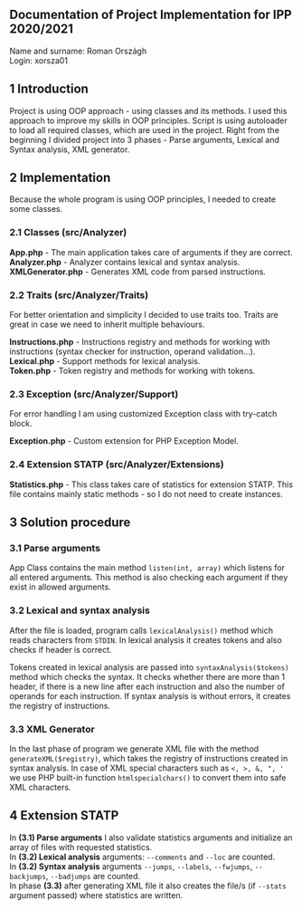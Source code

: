 ## Documentation of Project Implementation for IPP 2020/2021  
Name and surname: Roman Országh  
Login: xorsza01

## 1 Introduction
Project is using OOP approach - using classes and its methods.
I used this approach to improve my skills in OOP principles.
Script is using autoloader to load all required classes, which
are used in the project. Right from the beginning I divided
project into 3 phases - Parse arguments, Lexical and Syntax
analysis, XML generator.

## 2 Implementation
Because the whole program is using OOP principles, I needed to
create some classes.

### 2.1 Classes (src/Analyzer)
**App.php** - The main application takes care of arguments if they are correct.  
**Analyzer.php** - Analyzer contains lexical and syntax analysis.  
**XMLGenerator.php** - Generates XML code from parsed instructions.

### 2.2 Traits (src/Analyzer/Traits)
For better orientation and simplicity I decided to use traits too.
Traits are great in case we need to inherit multiple behaviours.

**Instructions.php** - Instructions registry and methods for working
with instructions (syntax checker for instruction, operand validation...).  
**Lexical.php** - Support methods for lexical analysis.  
**Token.php** - Token registry and methods for working with tokens.

### 2.3 Exception (src/Analyzer/Support)
For error handling I am using customized Exception class with try-catch block.

**Exception.php** - Custom extension for PHP Exception Model.

### 2.4 Extension STATP (src/Analyzer/Extensions)
**Statistics.php** - This class takes care of statistics for extension STATP.
This file contains mainly static methods - so I do not need to create instances.

## 3 Solution procedure
### 3.1 Parse arguments
App Class contains the main method `listen(int, array)` which
listens for all entered arguments. This method is also checking
each argument if they exist in allowed arguments.

### 3.2 Lexical and syntax analysis
After the file is loaded, program calls `lexicalAnalysis()` method
which reads characters from `STDIN`. In lexical analysis it creates
tokens and also checks if header is correct.

Tokens created in lexical analysis are passed into `syntaxAnalysis($tokens)`
method which checks the syntax. It checks whether there are more than 1
header, if there is a new line after each instruction and also
the number of operands for each instruction. If syntax analysis is without
errors, it creates the registry of instructions.

### 3.3 XML Generator
In the last phase of program we generate XML file with the
method `generateXML($registry)`, which takes the registry of instructions
created in syntax analysis. In case of XML special characters such as
`<, >, &, ", '` we use PHP built-in function `htmlspecialchars()` to convert them
into safe XML characters.

## 4 Extension STATP

In **(3.1) Parse arguments** I also validate statistics arguments and initialize an array of files with requested
statistics.  
In **(3.2) Lexical analysis** arguments: `--comments` and `--loc` are counted.  
In **(3.2) Syntax analysis** arguments `--jumps`, `--labels`, `--fwjumps`, `--backjumps`, `--badjumps` are counted.  
In phase **(3.3)** after generating XML file it also creates the file/s (if `--stats` argument passed)
where statistics are written.
